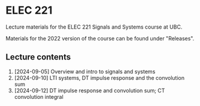 # ELEC 221
Lecture materials for the ELEC 221 Signals and Systems course at UBC. 

Materials for the 2022 version of the course can be found under "Releases".

## Lecture contents

1. [2024-09-05] Overview and intro to signals and systems
1. [2024-09-10] LTI systems, DT impulse response and the convolution sum
1. [2024-09-12] DT impulse response and convolution sum; CT convolution integral
